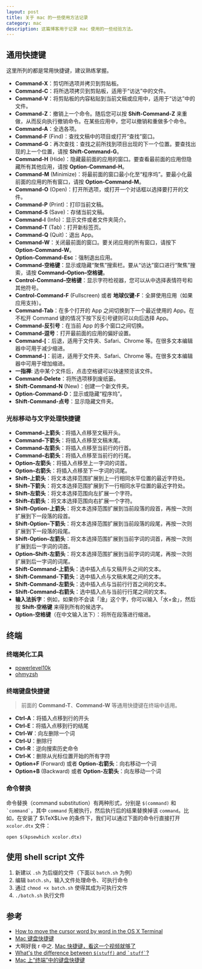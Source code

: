 ```yaml
---
layout: post
title: 关于 mac 的一些使用方法记录
category: mac
description: 这篇博客用于记录 mac 使用的一些经验方法。
---
```


## 通用快捷键

这里所列的都是常用快捷键，建议熟练掌握。

+ **Command-X**：剪切所选项并拷贝到剪贴板。
+ **Command-C**：将所选项拷贝到剪贴板，适用于“访达”中的文件。
+ **Command-V**：将剪贴板的内容粘贴到当前文稿或应用中，适用于“访达”中的文件。
+ **Command-Z**：撤销上一个命令。随后您可以按 **Shift-Command-Z** 来重做，从而反向执行撤销命令。在某些应用中，您可以撤销和重做多个命令。
+ **Command-A**：全选各项。
+ **Command-F** (Find)：查找文稿中的项目或打开“查找”窗口。
+ **Command-G**：再次查找：查找之前所找到项目出现的下一个位置。要查找出现的上一个位置，请按 **Shift-Command-G**。
+ **Command-H** (Hide)：隐藏最前面的应用的窗口。要查看最前面的应用但隐藏所有其他应用，请按 **Option-Command-H**。
+ **Command-M** (Minimize)：将最前面的窗口最小化至“程序坞”。要最小化最前面的应用的所有窗口，请按 **Option-Command-M**。
+ **Command-O** (Open)：打开所选项，或打开一个对话框以选择要打开的文件。
+ **Command-P** (Print)：打印当前文稿。
+ **Command-S** (Save)：存储当前文稿。
+ **Command-I** (Info)：显示文件或者文件夹简介。
+ **Command-T** (Tab)：打开新标签页。
+ **Command-Q** (Quit)：退出 App。
+ **Command-W**：关闭最前面的窗口。要关闭应用的所有窗口，请按下 **Option-Command-W**。
+ **Option-Command-Esc**：强制退出应用。
+ **Command-空格键**：显示或隐藏“聚焦”搜索栏。要从“访达”窗口进行“聚焦”搜索，请按 **Command–Option–空格键**。
+ **Control-Command–空格键**：显示字符检视器，您可以从中选择表情符号和其他符号。
+ **Control-Command-F** (Fullscreen) 或者 **地球仪键-F**：全屏使用应用（如果应用支持）。
+ **Command-Tab**：在多个打开的 App 之间切换到下一个最近使用的 App。在不松开 Command 键的情况下按下反引号键则可以向后选择 App。
+ **Command-反引号**：在当前 App 的多个窗口之间切换。
+ **Command-逗号**：打开最前面的应用的偏好设置。
+ **Command-[**：后退，适用于文件夹、Safari、Chrome 等。在很多文本编辑器中可用于减少缩进。
+ **Command-]**：前进，适用于文件夹、Safari、Chrome 等。在很多文本编辑器中可用于增加缩进。
+ **一指禅**: 选中某个文件后，点击空格键可以快速预览该文件。
+ **Command-Delete**：将所选项移到废纸篓。
+ **Shift-Command-N** (New)：创建一个新文件夹。
+ **Option-Command-D**：显示或隐藏“程序坞”。
+ **Shift-Command-点号**：显示隐藏文件夹。

### 光标移动与文字处理快捷键

+ **Command–上箭头**：将插入点移至文稿开头。
+ **Command–下箭头**：将插入点移至文稿末尾。
+ **Command–左箭头**：将插入点移至当前行的行首。
+ **Command–右箭头**：将插入点移至当前行的行尾。
+ **Option–左箭头**：将插入点移至上一字词的词首。
+ **Option–右箭头**：将插入点移至下一字词的词尾。
+ **Shift–上箭头**：将文本选择范围扩展到上一行相同水平位置的最近字符处。
+ **Shift–下箭头**：将文本选择范围扩展到下一行相同水平位置的最近字符处。
+ **Shift–左箭头**：将文本选择范围向左扩展一个字符。
+ **Shift–右箭头**：将文本选择范围向右扩展一个字符。
+ **Shift–Option-上箭头**：将文本选择范围扩展到当前段落的段首，再按一次则扩展到下一段落的段首。
+ **Shift-Option–下箭头**：将文本选择范围扩展到当前段落的段尾，再按一次则扩展到下一段落的段尾。
+ **Shift-Option–左箭头**：将文本选择范围扩展到当前字词的词首，再按一次则扩展到后一字词的词首。
+ **Option–Shift-左箭头**：将文本选择范围扩展到当前字词的词尾，再按一次则扩展到后一字词的词尾。
+ **Shift-Command-上箭头**：选中插入点与文稿开头之间的文本。
+ **Shift-Command-下箭头**：选中插入点与文稿末尾之间的文本。
+ **Shift-Command-左箭头**：选中插入点与当前行行首之间的文本。
+ **Shift-Command–右箭头**：选中插入点与当前行行尾之间的文本。
+ **输入法拆字**：例如，如果你不会读「淦」这个字，你可以输入「水+金」，然后按 **Shift-空格键** 来得到所有的候选字。
+ **Option-空格键**（在中文输入法下）：将所在段落进行缩进。



## 终端

### 终端美化工具

+ [powerlevel10k](https://github.com/romkatv/powerlevel10k)
+ [ohmyzsh](https://ohmyz.sh/)

### 终端键盘快捷键

> 前面的 **Command-T**、**Command-W** 等通用快捷键在终端中适用。

+ **Ctrl-A**：将插入点移到行的开头
+ **Ctrl-E**：将插入点移到行的结尾
+ **Ctrl-W**：向左删除一个词
+ **Ctrl-U**：删除行
+ **Ctrl-R**：逆向搜索历史命令
+ **Ctrl-K**：删除从光标位置开始的所有字符
+ **Option+F** (Forward) 或者 **Option-右箭头**：向右移动一个词
+ **Option+B** (Backward) 或者 **Option-左箭头**：向左移动一个词

### 命令替换

命令替换（command substitution）有两种形式，分别是 `$(command)` 和 `` `command` ``，其中 `command` 先被执行，然后执行后的结果替换掉该 `command`。比如，在安装了 $\TeX$Live 的条件下，我们可以通过下面的命令行直接打开 `xcolor.dtx` 文件：

```terminal
open $(kpsewhich xcolor.dtx)
```


## 使用 shell script 文件

1. 新建以 `.sh` 为后缀的文件（下面以 `batch.sh` 为例）
2. 编辑 `batch.sh`，输入文件处理命令、可执行命令
3. 通过 `chmod +x batch.sh` 使得其成为可执行文件
4. `./batch.sh` 执行文件


## 参考

+ [How to move the cursor word by word in the OS X Terminal](https://stackoverflow.com/questions/81272/how-to-move-the-cursor-word-by-word-in-the-os-x-terminal)
+ [Mac 键盘快捷键](https://support.apple.com/zh-cn/HT201236)
+ 大啊好我 r 中之. [Mac 快捷键，看这一个视频就够了](https://www.bilibili.com/video/BV1xu411X7fx/?spm_id_from=333.1007.top_right_bar_window_custom_collection.content.click&vd_source=539ecd38b1089719223124e9098ef4ab)
+ [What's the difference between `$(stuff)` and `` `stuff` ``?](https://unix.stackexchange.com/questions/5778/whats-the-difference-between-stuff-and-stuff)
+ [Mac 上“终端”中的键盘快捷键](https://support.apple.com/zh-cn/guide/terminal/trmlshtcts/mac)